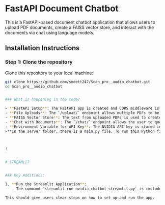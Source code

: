 # FastAPI Document Chatbot

This is a FastAPI-based document chatbot application that allows users to upload PDF documents, create a FAISS vector store, and interact with the documents via chat using language models.

## Installation Instructions

### Step 1: Clone the repository
Clone this repository to your local machine:

```bash
git clone https://github.com/smeett247/Scan_pro__audio_chatbot.git
cd Scan_pro__audio_chatbot


### What is happening in the code?

- **FastAPI Setup**: The FastAPI app is created and CORS middleware is added to allow frontend requests from `localhost:5173`.
- **File Uploads**: The `/upload/` endpoint allows multiple PDFs to be uploaded. These files are saved locally and processed to extract text.
- **FAISS Vector Store**: The text from uploaded PDFs is used to create a FAISS vector store, which is serialized and saved in the file `faiss_index.pkl`.
- **Chat with Documents**: The `/chat/` endpoint allows the user to query the uploaded documents. The query is sent to an external NVIDIA API to rank relevant passages from the documents.
- **Environment Variable for API Key**: The NVIDIA API key is stored in a `.env` file, which is loaded using the `python-dotenv` package for secure handling.
-**In the server folder, there is a main.py file. To run this Python file, use the following command**: uvicorn main:app --reload


  
!


# STREAMLIT


### Key Additions:

1. **Run the Streamlit Application**: 
   - The command `streamlit run nvidia_chatbot_streamlit.py` is included with instructions on how to replace it with the actual script name.

This should give users clear steps on how to set up and run the app.
